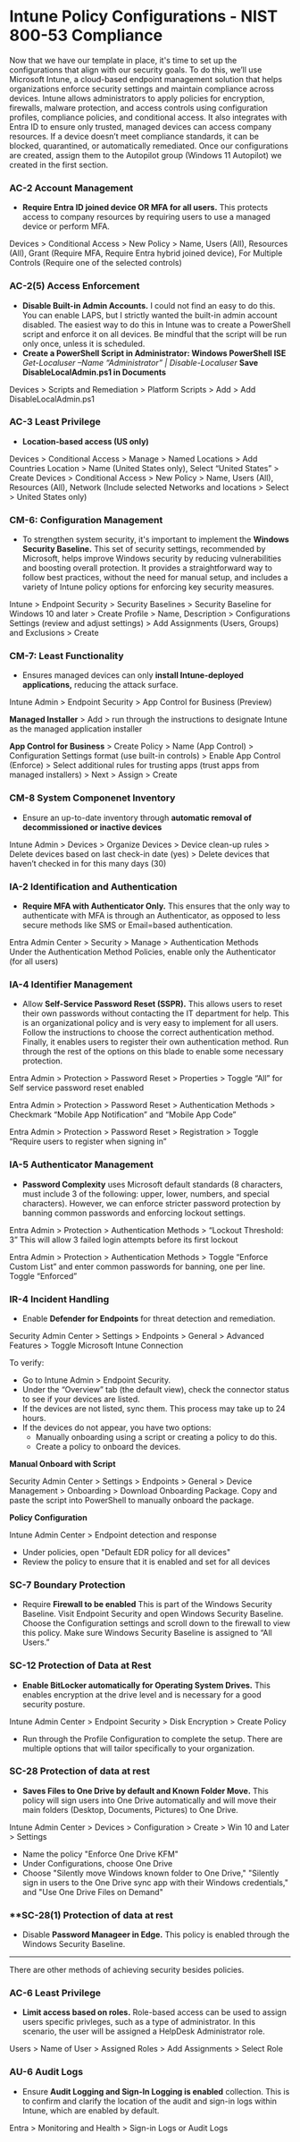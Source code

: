 # Intune Policy Configurations - NIST 800-53 Compliance

Now that we have our template in place, it's time to set up the configurations that align with our security goals. To do this, we’ll use Microsoft Intune, a cloud-based endpoint management solution that helps organizations enforce security settings and maintain compliance across devices. Intune allows administrators to apply policies for encryption, firewalls, malware protection, and access controls using configuration profiles, compliance policies, and conditional access. It also integrates with Entra ID to ensure only trusted, managed devices can access company resources. If a device doesn’t meet compliance standards, it can be blocked, quarantined, or automatically remediated. Once our configurations are created, assign them to the Autopilot group (Windows 11 Autopilot) we created in the first section.


### **AC-2 Account Management**
- ****Require Entra ID joined device OR MFA for all users.**** This protects access to company resources by requiring users to use a managed device or perform MFA.  

Devices > Conditional Access > New Policy > Name, Users (All), Resources (All), Grant (Require MFA, Require Entra hybrid joined device), For Multiple Controls (Require one of the selected controls)

### **AC-2(5) Access Enforcement**  

- ****Disable Built-in Admin Accounts.**** I could not find an easy to do this. You can enable LAPS, but I strictly wanted the built-in admin account disabled. The easiest way to do this in Intune was to create a PowerShell script and enforce it on all devices. Be mindful that the script will be run only once, unless it is scheduled.
-    
    ****Create a PowerShell Script in Administrator: Windows PowerShell ISE****  
          *Get-Localuser –Name “Administrator” | Disable-Localuser*
    ****Save DisableLocalAdmin.ps1 in Documents****  

Devices > Scripts and Remediation > Platform Scripts > Add > Add DisableLocalAdmin.ps1 

### **AC-3 Least Privilege**  

- ****Location-based access (US only)****

Devices > Conditional Access > Manage > Named Locations > Add Countries Location > Name (United States only), Select “United States” > Create 
Devices > Conditional Access > New Policy > Name, Users (All), Resources (All), Network (Include selected Networks and locations > Select > United States only) 

### **CM-6: Configuration Management** 

- To strengthen system security, it's important to implement the ****Windows Security Baseline.**** This set of security settings, recommended by Microsoft, helps improve Windows security by reducing vulnerabilities and boosting overall protection. It provides a straightforward way to follow best practices, without the need for manual setup, and includes a variety of Intune policy options for enforcing key security measures.

Intune > Endpoint Security > Security Baselines > Security Baseline for Windows 10 and later > Create Profile > Name, Description > Configurations Settings (review and adjust settings) > Add Assignments (Users, Groups) and Exclusions > Create  

### **CM-7: Least Functionality**  

- Ensures managed devices can only ****install Intune-deployed applications,**** reducing the attack surface.

Intune Admin > Endpoint Security > App Control for Business (Preview)   

**Managed Installer** > Add > run through the instructions to designate Intune as the managed application installer  

**App Control for Business** > Create Policy > Name (App Control) > Configuration Settings format (use built-in controls) > Enable App Control (Enforce) > Select additional rules for trusting apps (trust apps from managed installers) > Next > Assign > Create  

### **CM-8 System Componenet Inventory**

- Ensure an up-to-date inventory through ****automatic removal of decommissioned or inactive devices****

Intune Admin > Devices > Organize Devices > Device clean-up rules > Delete devices based on last check-in date (yes) > Delete devices that haven’t checked in for this many days (30)  

### **IA-2 Identification and Authentication**  

- ****Require MFA with Authenticator Only.**** This ensures that the only way to authenticate with MFA is through an Authenticator, as opposed to less secure methods like SMS or Email=based authentication.

Entra Admin Center > Security > Manage > Authentication Methods  
Under the Authentication Method Policies, enable only the Authenticator (for all users)

### **IA-4 Identifier Management**

- Allow ****Self-Service Password Reset (SSPR).**** This allows users to reset their own passwords without contacting the IT department for help. This is an organizational policy and is very easy to implement for all users. Follow the instructions to choose the correct authentication method. Finally, it enables users to register their own authentication method. Run through the rest of the options on this blade to enable some necessary protection.

Entra Admin > Protection > Password Reset > Properties > Toggle “All” for Self service password reset enabled  

Entra Admin > Protection > Password Reset > Authentication Methods > Checkmark “Mobile App Notification” and “Mobile App Code”  

Entra Admin > Protection > Password Reset > Registration > Toggle “Require users to register when signing in”  

### **IA-5 Authenticator Management**

- ****Password Complexity**** uses Microsoft default standards (8 characters, must include 3 of the following: upper, lower, numbers, and special characters). However, we can enforce stricter password protection by banning common passwords and enforcing lockout settings.  

Entra Admin > Protection > Authentication Methods > “Lockout Threshold: 3” This will allow 3 failed login attempts before its first lockout  

Entra Admin > Protection > Authentication Methods > Toggle “Enforce Custom List” and enter common passwords for banning, one per line. Toggle “Enforced”  

### **IR-4 Incident Handling**

- Enable ****Defender for Endpoints**** for threat detection and remediation.

Security Admin Center > Settings > Endpoints > General > Advanced Features > Toggle Microsoft Intune Connection  

To verify:  

- Go to Intune Admin > Endpoint Security.  
- Under the “Overview” tab (the default view), check the connector status to see if your devices are listed.   
- If the devices are not listed, sync them. This process may take up to 24 hours.   
- If the devices do not appear, you have two options:   
   - Manually onboarding using a script or creating a policy to do this.  
   - Create a policy to onboard the devices.
 
**Manual Onboard with Script**  

Security Admin Center > Settings > Endpoints > General > Device Management > Onboarding > Download Onboarding Package. Copy and paste the script into PowerShell to manually onboard the package.  

**Policy Configuration**  

Intune Admin Center > Endpoint detection and response  

- Under policies, open "Default EDR policy for all devices"
- Review the policy to ensure that it is enabled and set for all devices

### **SC-7 Boundary Protection**  

- Require ****Firewall to be enabled**** This is part of the Windows Security Baseline. Visit Endpoint Security and open Windows Security Baseline. Choose the Configuration settings and scroll down to the firewall to view this policy. Make sure Windows Security Baseline is assigned to “All Users.”  

### **SC-12 Protection of Data at Rest**  

- ****Enable BitLocker automatically for Operating System Drives.**** This enables encryption at the drive level and is necessary for a good security posture.

Intune Admin Center > Endpoint Security > Disk Encryption > Create Policy 

- Run through the Profile Configuration to complete the setup. There are multiple options that will tailor specifically to your organization. 

### **SC-28 Protection of data at rest**

- ****Saves Files to One Drive by default and Known Folder Move.**** This policy will sign users into One Drive automatically and will move their main folders (Desktop, Documents, Pictures) to One Drive.

Intune Admin Center > Devices > Configuration > Create > Win 10 and Later > Settings  

- Name the policy "Enforce One Drive KFM"
- Under Configurations, choose One Drive
- Choose "Silently move Windows known folder to One Drive," "Silently sign in users to the One Drive sync app with their Windows credentials," and "Use One Drive Files on Demand"

### **SC-28(1) Protection of data at rest

- Disable **Password Manageer in Edge.** This policy is enabled through the Windows Security Baseline.

---

There are other methods of achieving security besides policies.   

### **AC-6 Least Privilege**

- ****Limit access based on roles.**** Role-based access can be used to assign users specific privleges, such as a type of administrator. In this scenario, the user will be assigned a HelpDesk Administrator role.   

Users > Name of User > Assigned Roles > Add Assignments > Select Role  

### **AU-6 Audit Logs**  

- Ensure **Audit Logging and Sign-In Logging is enabled** collection. This is to confirm and clarify the location of the audit and sign-in logs within Intune, which are enabled by default.

Entra > Monitoring and Health > Sign-in Logs or Audit Logs  






     









